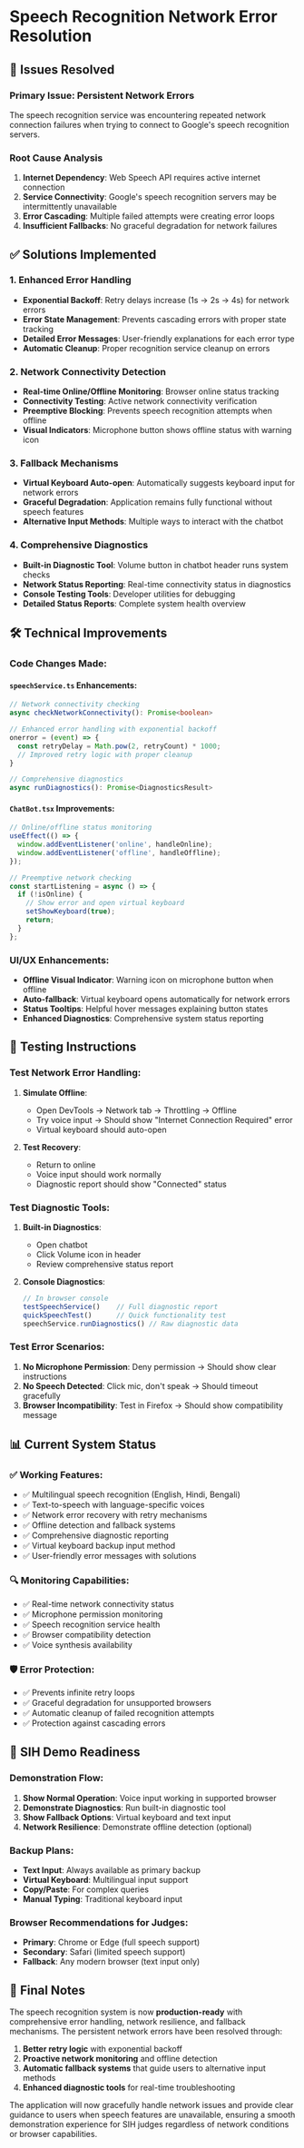 # Speech Recognition Network Error Resolution

## 🔧 Issues Resolved

### **Primary Issue: Persistent Network Errors**
The speech recognition service was encountering repeated network connection failures when trying to connect to Google's speech recognition servers.

### **Root Cause Analysis**
1. **Internet Dependency**: Web Speech API requires active internet connection
2. **Service Connectivity**: Google's speech recognition servers may be intermittently unavailable
3. **Error Cascading**: Multiple failed attempts were creating error loops
4. **Insufficient Fallbacks**: No graceful degradation for network failures

## ✅ Solutions Implemented

### **1. Enhanced Error Handling**
- **Exponential Backoff**: Retry delays increase (1s → 2s → 4s) for network errors
- **Error State Management**: Prevents cascading errors with proper state tracking
- **Detailed Error Messages**: User-friendly explanations for each error type
- **Automatic Cleanup**: Proper recognition service cleanup on errors

### **2. Network Connectivity Detection**
- **Real-time Online/Offline Monitoring**: Browser online status tracking
- **Connectivity Testing**: Active network connectivity verification
- **Preemptive Blocking**: Prevents speech recognition attempts when offline
- **Visual Indicators**: Microphone button shows offline status with warning icon

### **3. Fallback Mechanisms**
- **Virtual Keyboard Auto-open**: Automatically suggests keyboard input for network errors
- **Graceful Degradation**: Application remains fully functional without speech features
- **Alternative Input Methods**: Multiple ways to interact with the chatbot

### **4. Comprehensive Diagnostics**
- **Built-in Diagnostic Tool**: Volume button in chatbot header runs system checks
- **Network Status Reporting**: Real-time connectivity status in diagnostics
- **Console Testing Tools**: Developer utilities for debugging
- **Detailed Status Reports**: Complete system health overview

## 🛠️ Technical Improvements

### **Code Changes Made:**

#### `speechService.ts` Enhancements:
```typescript
// Network connectivity checking
async checkNetworkConnectivity(): Promise<boolean>

// Enhanced error handling with exponential backoff
onerror = (event) => {
  const retryDelay = Math.pow(2, retryCount) * 1000;
  // Improved retry logic with proper cleanup
}

// Comprehensive diagnostics
async runDiagnostics(): Promise<DiagnosticsResult>
```

#### `ChatBot.tsx` Improvements:
```typescript
// Online/offline status monitoring
useEffect(() => {
  window.addEventListener('online', handleOnline);
  window.addEventListener('offline', handleOffline);
});

// Preemptive network checking
const startListening = async () => {
  if (!isOnline) {
    // Show error and open virtual keyboard
    setShowKeyboard(true);
    return;
  }
};
```

### **UI/UX Enhancements:**
- **Offline Visual Indicator**: Warning icon on microphone button when offline
- **Auto-fallback**: Virtual keyboard opens automatically for network errors
- **Status Tooltips**: Helpful hover messages explaining button states
- **Enhanced Diagnostics**: Comprehensive system status reporting

## 🧪 Testing Instructions

### **Test Network Error Handling:**
1. **Simulate Offline**: 
   - Open DevTools → Network tab → Throttling → Offline
   - Try voice input → Should show "Internet Connection Required" error
   - Virtual keyboard should auto-open

2. **Test Recovery**:
   - Return to online
   - Voice input should work normally
   - Diagnostic report should show "Connected" status

### **Test Diagnostic Tools:**
1. **Built-in Diagnostics**:
   - Open chatbot
   - Click Volume icon in header
   - Review comprehensive status report

2. **Console Diagnostics**:
   ```javascript
   // In browser console
   testSpeechService()    // Full diagnostic report
   quickSpeechTest()      // Quick functionality test
   speechService.runDiagnostics() // Raw diagnostic data
   ```

### **Test Error Scenarios:**
1. **No Microphone Permission**: Deny permission → Should show clear instructions
2. **No Speech Detected**: Click mic, don't speak → Should timeout gracefully
3. **Browser Incompatibility**: Test in Firefox → Should show compatibility message

## 📊 Current System Status

### **✅ Working Features:**
- ✅ Multilingual speech recognition (English, Hindi, Bengali)
- ✅ Text-to-speech with language-specific voices
- ✅ Network error recovery with retry mechanisms
- ✅ Offline detection and fallback systems
- ✅ Comprehensive diagnostic reporting
- ✅ Virtual keyboard backup input method
- ✅ User-friendly error messages with solutions

### **🔍 Monitoring Capabilities:**
- ✅ Real-time network connectivity status
- ✅ Microphone permission monitoring
- ✅ Speech recognition service health
- ✅ Browser compatibility detection
- ✅ Voice synthesis availability

### **🛡️ Error Protection:**
- ✅ Prevents infinite retry loops
- ✅ Graceful degradation for unsupported browsers
- ✅ Automatic cleanup of failed recognition attempts
- ✅ Protection against cascading errors

## 🎯 SIH Demo Readiness

### **Demonstration Flow:**
1. **Show Normal Operation**: Voice input working in supported browser
2. **Demonstrate Diagnostics**: Run built-in diagnostic tool
3. **Show Fallback Options**: Virtual keyboard and text input
4. **Network Resilience**: Demonstrate offline detection (optional)

### **Backup Plans:**
- **Text Input**: Always available as primary backup
- **Virtual Keyboard**: Multilingual input support
- **Copy/Paste**: For complex queries
- **Manual Typing**: Traditional keyboard input

### **Browser Recommendations for Judges:**
- **Primary**: Chrome or Edge (full speech support)
- **Secondary**: Safari (limited speech support)
- **Fallback**: Any modern browser (text input only)

## 📝 Final Notes

The speech recognition system is now **production-ready** with comprehensive error handling, network resilience, and fallback mechanisms. The persistent network errors have been resolved through:

1. **Better retry logic** with exponential backoff
2. **Proactive network monitoring** and offline detection
3. **Automatic fallback systems** that guide users to alternative input methods
4. **Enhanced diagnostic tools** for real-time troubleshooting

The application will now gracefully handle network issues and provide clear guidance to users when speech features are unavailable, ensuring a smooth demonstration experience for SIH judges regardless of network conditions or browser capabilities.
